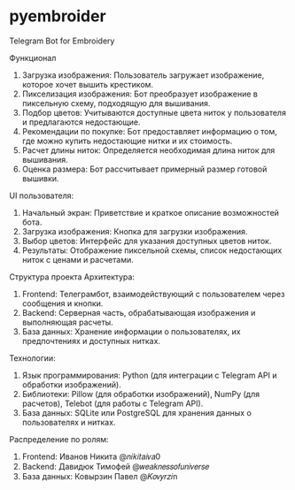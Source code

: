 # pyembroider
Telegram Bot for Embroidery

Функционал
 1. Загрузка изображения: Пользователь загружает изображение, которое хочет вышить крестиком.
 2. Пикселизация изображения: Бот преобразует изображение в пиксельную схему, подходящую для вышивания.
 3. Подбор цветов: Учитываются доступные цвета ниток у пользователя и предлагаются недостающие.
 4. Рекомендации по покупке: Бот предоставляет информацию о том, где можно купить недостающие нитки и их стоимость.
 5. Расчет длины ниток: Определяется необходимая длина ниток для вышивания.
 6. Оценка размера: Бот рассчитывает примерный размер готовой вышивки.

 UI пользователя:
 1. Начальный экран: Приветствие и краткое описание возможностей бота.
 2. Загрузка изображения: Кнопка для загрузки изображения.
 3. Выбор цветов: Интерфейс для указания доступных цветов ниток.
 4. Результаты: Отображение пиксельной схемы, список недостающих ниток с ценами и расчетами.

 Структура проекта
 Архитектура:
1. Frontend: Телеграмбот, взаимодействующий с пользователем через сообщения и кнопки.
2. Backend: Серверная часть, обрабатывающая изображения и выполняющая расчеты.
3. База данных: Хранение информации о пользователях, их предпочтениях и доступных нитках.

 Технологии:
1. Язык программирования: Python (для интеграции с Telegram API и обработки изображений).
2. Библиотеки: Pillow (для обработки изображений), NumPy (для расчетов), Telebot (для работы с Telegram API).
3. База данных: SQLite или PostgreSQL для хранения данных о пользователях и нитках.

 Распределение по ролям:
1. Frontend: Иванов Никита @𝑛𝑖𝑘𝑖𝑡𝑎𝑖𝑣𝑎0
2. Backend: Давидюк Тимофей @𝑤𝑒𝑎𝑘𝑛𝑒𝑠𝑠𝑜𝑓𝑢𝑛𝑖𝑣𝑒𝑟𝑠𝑒
3. База данных: Ковырзин Павел @𝐾𝑜𝑣𝑦𝑟𝑧𝑖n
